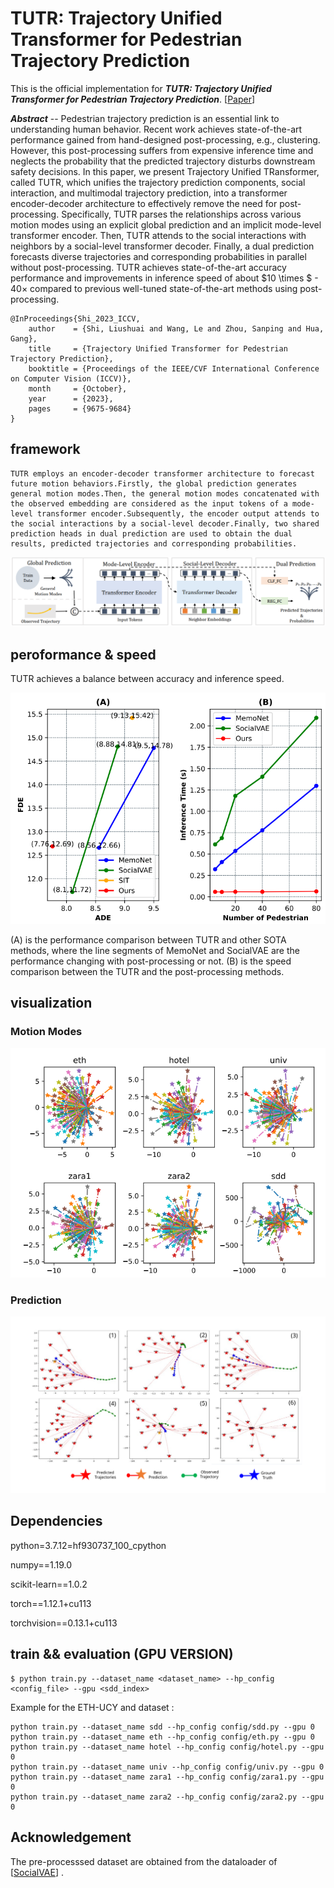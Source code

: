 # TUTR: Trajectory Unified Transformer for Pedestrian Trajectory Prediction

This is the official implementation for _**TUTR: Trajectory Unified Transformer for Pedestrian Trajectory Prediction**_. [[Paper](https://openaccess.thecvf.com/content/ICCV2023/papers/Shi_Trajectory_Unified_Transformer_for_Pedestrian_Trajectory_Prediction_ICCV_2023_paper.pdf)] 

_**Abstract**_ -- Pedestrian trajectory prediction is an essential link to understanding human behavior. Recent work achieves state-of-the-art performance gained from hand-designed post-processing, e.g., clustering.  However, this post-processing suffers from expensive inference time and neglects the probability that the predicted trajectory disturbs downstream safety decisions. In this paper, we present Trajectory Unified TRansformer, called TUTR, which unifies the trajectory prediction components, social interaction, and multimodal trajectory prediction, into a transformer encoder-decoder architecture to effectively remove the need for post-processing. Specifically, TUTR parses the relationships across various motion modes using an explicit global prediction and an implicit mode-level transformer encoder. Then, TUTR attends to the social interactions with neighbors by a social-level transformer decoder.  Finally, a dual prediction forecasts diverse trajectories and corresponding probabilities in parallel without post-processing. TUTR achieves state-of-the-art accuracy performance and improvements in inference speed of about $10 \times $ - $40 \times$ compared to previous well-tuned state-of-the-art methods using post-processing.


    @InProceedings{Shi_2023_ICCV,
        author    = {Shi, Liushuai and Wang, Le and Zhou, Sanping and Hua, Gang},
        title     = {Trajectory Unified Transformer for Pedestrian Trajectory Prediction},
        booktitle = {Proceedings of the IEEE/CVF International Conference on Computer Vision (ICCV)},
        month     = {October},
        year      = {2023},
        pages     = {9675-9684}
    }


## framework
    TUTR employs an encoder-decoder transformer architecture to forecast future motion behaviors.Firstly, the global prediction generates general motion modes.Then, the general motion modes concatenated with the observed embedding are considered as the input tokens of a mode-level transformer encoder.Subsequently, the encoder output attends to the social interactions by a social-level decoder.Finally, two shared prediction heads in dual prediction are used to obtain the dual results, predicted trajectories and corresponding probabilities.

![](gallery/framework.png)

## peroformance & speed
TUTR achieves a balance between accuracy and inference speed. 

![](gallery/fig1_1.PNG) 

(A) is the performance comparison between TUTR and other SOTA methods, where the line segments of MemoNet and SocialVAE are the performance changing with post-processing or not.
(B) is the speed comparison between the TUTR and the post-processing methods.

## visualization

### Motion Modes 

![](gallery/mm.png) 

### Prediction

![](gallery/fig5.svg)


## Dependencies
python=3.7.12=hf930737_100_cpython

numpy==1.19.0

scikit-learn==1.0.2

torch==1.12.1+cu113

torchvision==0.13.1+cu113

## train && evaluation (GPU VERSION)

    $ python train.py --dataset_name <dataset_name> --hp_config <config_file> --gpu <sdd_index>

Example for the ETH-UCY and dataset :

    python train.py --dataset_name sdd --hp_config config/sdd.py --gpu 0
    python train.py --dataset_name eth --hp_config config/eth.py --gpu 0
    python train.py --dataset_name hotel --hp_config config/hotel.py --gpu 0
    python train.py --dataset_name univ --hp_config config/univ.py --gpu 0
    python train.py --dataset_name zara1 --hp_config config/zara1.py --gpu 0
    python train.py --dataset_name zara2 --hp_config config/zara2.py --gpu 0

## Acknowledgement
The pre-processsed dataset are obtained from the dataloader of [[SocialVAE](https://github.com/xupei0610/SocialVAE)] .